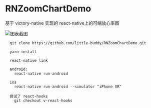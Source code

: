 # RNZoomChartDemo
基于 victory-native 实现的 react-native上的可缩放心率图

![图表截图](https://github.com/little-buddy/RNZoomChartDemo/blob/master/doc/zoomChart.gif)


```
  git clone https://github.com/little-buddy/RNZoomChartDemo.git
  
  yarn install
  
  react-native link
  
  android:
    react-native run-android
  
  ios
    react-native run-android --simulator "iPhone XR"
    
  尝试了 react-hooks
    git checkout v-react-hooks
```
